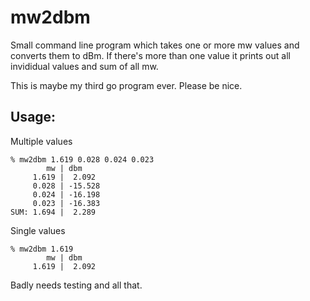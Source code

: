 # mw2dbm

Small command line program which takes one or more mw values and converts
them to dBm.  If there's more than one value it prints out all invididual
values and sum of all mw.

This is maybe my third go program ever.  Please be nice.

## Usage:

Multiple values
```
% mw2dbm 1.619 0.028 0.024 0.023
        mw | dbm
     1.619 |  2.092
     0.028 | -15.528
     0.024 | -16.198
     0.023 | -16.383
SUM: 1.694 |  2.289
```

Single values
```
% mw2dbm 1.619
        mw | dbm
     1.619 |  2.092
```
Badly needs testing and all that.

